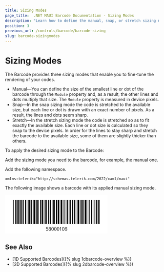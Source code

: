 ```yaml
---
title: Sizing Modes
page_title:  .NET MAUI Barcode Documentation - Sizing Modes
description: "Learn how to define the manual, snap, or stretch sizing mode for the Telerik UI for MAUI Barcode."
position: 3
previous_url: /controls/barcode/barcode-sizing
slug: barcode-sizingmodes
---
```


# Sizing Modes

The Barcode provides three sizing modes that enable you to fine-tune the rendering of your codes.

* Manual&mdash;You can define the size of the smallest line or dot of the barcode through the `Module` property and, as a result, the other lines and dots multiply that size. The `Module` property is measured in device pixels.
* Snap&mdash;In the snap sizing mode the code is stretched to the available size, but each line or dot is drawn with an exact number of pixels. As a result, the lines and dots seem sharp.
* Stretch&mdash;In the stretch sizing mode the code is stretched so as to fit exactly the available size. Each line or dot size is calculated so they snap to the device pixels. In order for the lines to stay sharp and stretch the barcode to the available size, some of them are slightly thicker than others.

To apply the desired sizing mode to the Barcode:

Add the sizing mode you need to the barcode, for example, the manual one.

<snippet id='barcode-features-sizingmode' />

Add the following namespace.

```XAML
xmlns:telerik="http://schemas.telerik.com/2022/xaml/maui"
```


The following image shows a barcode with its applied manual sizing mode.

![Barcode SizingMode](images/barcode_sizingmode.png)

## See Also

- [1D Supported Barcodes]({% slug 1dbarcode-overview %})
- [2D Supported Barcodes]({% slug 2dbarcode-overview %})
